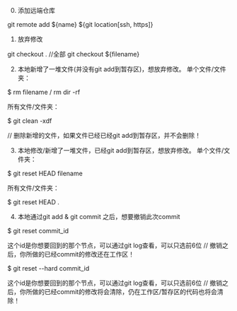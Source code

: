 0. 添加远端仓库

git remote add ${name} ${git location[ssh, https]}

1. 放弃修改

git checkout .  //全部
git checkout ${filename}

2. 本地新增了一堆文件(并没有git add到暂存区)，想放弃修改。
单个文件/文件夹：

$ rm filename / rm dir -rf

所有文件/文件夹：

$ git clean -xdf

// 删除新增的文件，如果文件已经已经git add到暂存区，并不会删除！

3. 本地修改/新增了一堆文件，已经git add到暂存区，想放弃修改。
单个文件/文件夹：

$ git reset HEAD filename

所有文件/文件夹：

$ git reset HEAD .

4. 本地通过git add & git commit 之后，想要撤销此次commit

$ git reset commit_id

这个id是你想要回到的那个节点，可以通过git log查看，可以只选前6位
// 撤销之后，你所做的已经commit的修改还在工作区！

$ git reset --hard commit_id

这个id是你想要回到的那个节点，可以通过git log查看，可以只选前6位
// 撤销之后，你所做的已经commit的修改将会清除，仍在工作区/暂存区的代码也将会清除！
